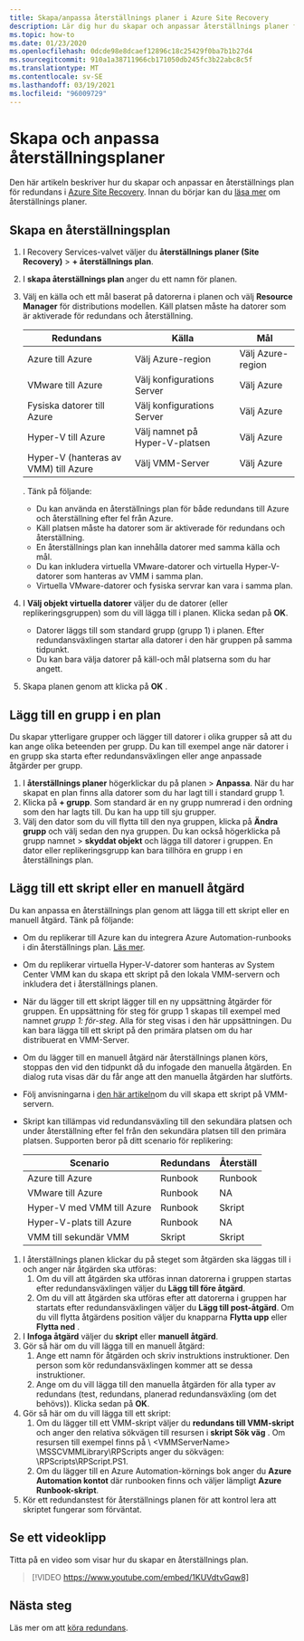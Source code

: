 ```yaml
---
title: Skapa/anpassa återställnings planer i Azure Site Recovery
description: Lär dig hur du skapar och anpassar återställnings planer för haveri beredskap med hjälp av Azure Site Recovery-tjänsten.
ms.topic: how-to
ms.date: 01/23/2020
ms.openlocfilehash: 0dcde98e8dcaef12896c18c25429f0ba7b1b27d4
ms.sourcegitcommit: 910a1a38711966cb171050db245fc3b22abc8c5f
ms.translationtype: MT
ms.contentlocale: sv-SE
ms.lasthandoff: 03/19/2021
ms.locfileid: "96009729"
---
```

# <a name="create-and-customize-recovery-plans"></a>Skapa och anpassa återställningsplaner

Den här artikeln beskriver hur du skapar och anpassar en återställnings plan för redundans i [Azure Site Recovery](site-recovery-overview.md). Innan du börjar kan du [läsa mer](recovery-plan-overview.md) om återställnings planer.

## <a name="create-a-recovery-plan"></a>Skapa en återställningsplan

1. I Recovery Services-valvet väljer du **återställnings planer (Site Recovery)**  >  **+ återställnings plan**.
2. I **skapa återställnings plan** anger du ett namn för planen.
3. Välj en källa och ett mål baserat på datorerna i planen och välj **Resource Manager** för distributions modellen. Käll platsen måste ha datorer som är aktiverade för redundans och återställning. 

    **Redundans** | **Källa** | **Mål** 
   --- | --- | ---
   Azure till Azure | Välj Azure-region | Välj Azure-region
   VMware till Azure | Välj konfigurations Server | Välj Azure
   Fysiska datorer till Azure | Välj konfigurations Server | Välj Azure   
   Hyper-V till Azure | Välj namnet på Hyper-V-platsen | Välj Azure
   Hyper-V (hanteras av VMM) till Azure  | Välj VMM-Server | Välj Azure
  
    . Tänk på följande:
    - Du kan använda en återställnings plan för både redundans till Azure och återställning efter fel från Azure.
    - Käll platsen måste ha datorer som är aktiverade för redundans och återställning.
    - En återställnings plan kan innehålla datorer med samma källa och mål.
    - Du kan inkludera virtuella VMware-datorer och virtuella Hyper-V-datorer som hanteras av VMM i samma plan.
    - Virtuella VMware-datorer och fysiska servrar kan vara i samma plan.

4. I **Välj objekt virtuella datorer** väljer du de datorer (eller replikeringsgruppen) som du vill lägga till i planen. Klicka sedan på **OK**.
    - Datorer läggs till som standard grupp (grupp 1) i planen. Efter redundansväxlingen startar alla datorer i den här gruppen på samma tidpunkt.
    - Du kan bara välja datorer på käll-och mål platserna som du har angett. 
5. Skapa planen genom att klicka på **OK** .

## <a name="add-a-group-to-a-plan"></a>Lägg till en grupp i en plan

Du skapar ytterligare grupper och lägger till datorer i olika grupper så att du kan ange olika beteenden per grupp. Du kan till exempel ange när datorer i en grupp ska starta efter redundansväxlingen eller ange anpassade åtgärder per grupp.

1. I **återställnings planer** högerklickar du på planen > **Anpassa**. När du har skapat en plan finns alla datorer som du har lagt till i standard grupp 1.
2. Klicka på **+ grupp**. Som standard är en ny grupp numrerad i den ordning som den har lagts till. Du kan ha upp till sju grupper.
3. Välj den dator som du vill flytta till den nya gruppen, klicka på **Ändra grupp** och välj sedan den nya gruppen. Du kan också högerklicka på grupp namnet > **skyddat objekt** och lägga till datorer i gruppen. En dator eller replikeringsgrupp kan bara tillhöra en grupp i en återställnings plan.


## <a name="add-a-script-or-manual-action"></a>Lägg till ett skript eller en manuell åtgärd

Du kan anpassa en återställnings plan genom att lägga till ett skript eller en manuell åtgärd. Tänk på följande:

- Om du replikerar till Azure kan du integrera Azure Automation-runbooks i din återställnings plan. [Läs mer](site-recovery-runbook-automation.md).
- Om du replikerar virtuella Hyper-V-datorer som hanteras av System Center VMM kan du skapa ett skript på den lokala VMM-servern och inkludera det i återställnings planen.
- När du lägger till ett skript lägger till en ny uppsättning åtgärder för gruppen. En uppsättning för steg för grupp 1 skapas till exempel med namnet *grupp 1: för-steg*. Alla för steg visas i den här uppsättningen. Du kan bara lägga till ett skript på den primära platsen om du har distribuerat en VMM-Server.
- Om du lägger till en manuell åtgärd när återställnings planen körs, stoppas den vid den tidpunkt då du infogade den manuella åtgärden. En dialog ruta visas där du får ange att den manuella åtgärden har slutförts.
- Följ anvisningarna i [den här artikeln](hyper-v-vmm-recovery-script.md)om du vill skapa ett skript på VMM-servern.
- Skript kan tillämpas vid redundansväxling till den sekundära platsen och under återställning efter fel från den sekundära platsen till den primära platsen. Supporten beror på ditt scenario för replikering:
    
    **Scenario** | **Redundans** | **Återställ**
    --- | --- | --- 
    Azure till Azure  | Runbook | Runbook
    VMware till Azure | Runbook | NA 
    Hyper-V med VMM till Azure | Runbook | Skript
    Hyper-V-plats till Azure | Runbook | NA
    VMM till sekundär VMM | Skript | Skript

1. I återställnings planen klickar du på steget som åtgärden ska läggas till i och anger när åtgärden ska utföras:
    1. Om du vill att åtgärden ska utföras innan datorerna i gruppen startas efter redundansväxlingen väljer du **Lägg till före åtgärd**.
    1. Om du vill att åtgärden ska utföras efter att datorerna i gruppen har startats efter redundansväxlingen väljer du **Lägg till post-åtgärd**. Om du vill flytta åtgärdens position väljer du knapparna **Flytta upp** eller **Flytta ned** .
2. I **Infoga åtgärd** väljer du **skript** eller **manuell åtgärd**.
3. Gör så här om du vill lägga till en manuell åtgärd:
    1. Ange ett namn för åtgärden och skriv instruktions instruktioner. Den person som kör redundansväxlingen kommer att se dessa instruktioner.
    1. Ange om du vill lägga till den manuella åtgärden för alla typer av redundans (test, redundans, planerad redundansväxling (om det behövs)). Klicka sedan på **OK**.
4. Gör så här om du vill lägga till ett skript:
    1. Om du lägger till ett VMM-skript väljer du **redundans till VMM-skript** och anger den relativa sökvägen till resursen i **skript Sök väg** . Om resursen till exempel finns på \\ \<VMMServerName> \MSSCVMMLibrary\RPScripts anger du sökvägen: \RPScripts\RPScript.PS1.
    1. Om du lägger till en Azure Automation-körnings bok anger du **Azure Automation kontot** där runbooken finns och väljer lämpligt **Azure Runbook-skript**.
5. Kör ett redundanstest för återställnings planen för att kontrol lera att skriptet fungerar som förväntat.

## <a name="watch-a-video"></a>Se ett videoklipp

Titta på en video som visar hur du skapar en återställnings plan.


> [!VIDEO https://www.youtube.com/embed/1KUVdtvGqw8]

## <a name="next-steps"></a>Nästa steg

Läs mer om att [köra redundans](site-recovery-failover.md).  

    
